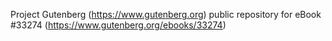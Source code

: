 Project Gutenberg (https://www.gutenberg.org) public repository for eBook #33274 (https://www.gutenberg.org/ebooks/33274)
